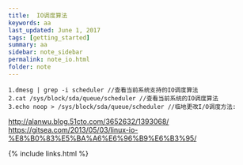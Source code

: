 ```yaml
---
title:  IO调度算法
keywords: aa 
last_updated: June 1, 2017
tags: [getting_started]
summary: aa 
sidebar: note_sidebar
permalink: note_io.html
folder: note 
---
```


```
1.dmesg | grep -i scheduler //查看当前系统支持的IO调度算法
2.cat /sys/block/sda/queue/scheduler //查看当前系统的IO调度算法
3.echo noop > /sys/block/sda/queue/scheduler //临地更改I/O调度方法:
```

http://alanwu.blog.51cto.com/3652632/1393068/
https://gitsea.com/2013/05/03/linux-io-%E8%B0%83%E5%BA%A6%E6%96%B9%E6%B3%95/

{% include links.html %}
